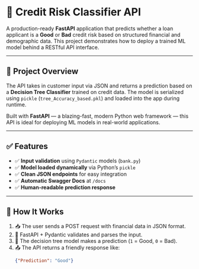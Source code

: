 # 🚀 Credit Risk Classifier API

A production-ready **FastAPI** application that predicts whether a loan applicant is a **Good** or **Bad** credit risk based on structured financial and demographic data. This project demonstrates how to deploy a trained ML model behind a RESTful API interface.

---

## 🧠 Project Overview

The API takes in customer input via JSON and returns a prediction based on a **Decision Tree Classifier** trained on credit data. The model is serialized using `pickle` (`tree_Accuracy_based.pkl`) and loaded into the app during runtime.

Built with **FastAPI** — a blazing-fast, modern Python web framework — this API is ideal for deploying ML models in real-world applications.

---

## ✅ Features

- ✅ **Input validation** using `Pydantic` models (`bank.py`)
- ✅ **Model loaded dynamically** via Python’s `pickle`
- ✅ **Clean JSON endpoints** for easy integration
- ✅ **Automatic Swagger Docs** at `/docs`
- ✅ **Human-readable prediction response**

---

## 🔁 How It Works

1. 📥 The user sends a POST request with financial data in JSON format.
2. 🧰 FastAPI + Pydantic validates and parses the input.
3. 🤖 The decision tree model makes a prediction (`1` = Good, `0` = Bad).
4. 📤 The API returns a friendly response like:  
   ```json
   {"Prediction": "Good"}
